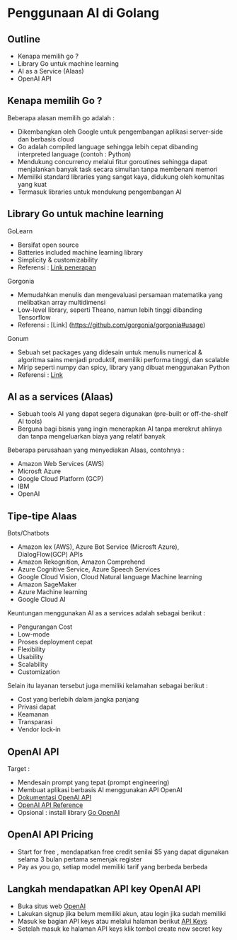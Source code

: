 # Penggunaan AI di Golang

## Outline 
* Kenapa memilih go ?
* Library Go untuk machine learning
* AI as a Service (AIaas)
* OpenAI API

## Kenapa memilih Go ?
Beberapa alasan memilih go adalah :
* Dikembangkan oleh Google untuk pengembangan aplikasi server-side dan berbasis cloud
* Go adalah compiled language sehingga lebih cepat dibanding interpreted language (contoh : Python)
* Mendukung concurrency melalui fitur goroutines sehingga dapat menjalankan banyak task secara simultan tanpa membenani memori
* Memiliki standard libraries yang sangat kaya, didukung oleh komunitas yang kuat 
* Termasuk libraries untuk mendukung pengembangan AI

## Library Go untuk machine learning
GoLearn 
* Bersifat open source
* Batteries included machine learning library
* Simplicity & customizability
* Referensi : [Link penerapan](https://github.com/sjwhitworth/golearn#getting-started)

Gorgonia 
* Memudahkan menulis dan mengevaluasi persamaan matematika yang melibatkan array multidimensi
* Low-level library, seperti Theano, namun lebih tinggi dibanding Tensorflow
* Referensi :  [Link] (https://github.com/gorgonia/gorgonia#usage)

Gonum
* Sebuah set packages yang didesain untuk menulis numerical & algoritma sains menjadi produktif, memiliki performa tinggi, dan scalable
* Mirip seperti numpy dan spicy, library yang dibuat menggunakan Python
* Referensi : [Link](https://www.gonum.org/post/intro_to_gonum/)


## AI as a services (AIaas)
* Sebuah tools AI yang dapat segera digunakan (pre-built or off-the-shelf AI tools)
* Berguna bagi bisnis yang ingin menerapkan AI tanpa merekrut ahlinya dan tanpa mengeluarkan biaya yang relatif banyak

Beberapa perusahaan yang menyediakan AIaas, contohnya :
* Amazon Web Services (AWS)
* Microsft Azure
* Google Cloud Platform (GCP)
* IBM
* OpenAI

## Tipe-tipe AIaas
Bots/Chatbots
* Amazon lex (AWS), Azure Bot Service (Microsft Azure), DialogFlow(GCP)
APIs 
* Amazon Rekognition, Amazon Comprehend
* Azure Cognitive Service, Azure Speech Services
* Google Cloud Vision, Cloud Natural language
Machine learning
* Amazon SageMaker
* Azure Machine learning
* Google Cloud AI

Keuntungan menggunakan AI as a services adalah sebagai berikut :
* Pengurangan Cost 
* Low-mode
* Proses deployment cepat
* Flexibility
* Usability
* Scalability
* Customization

Selain itu layanan tersebut juga memiliki kelamahan sebagai berikut :
* Cost yang berlebih dalam jangka panjang
* Privasi dapat
* Keamanan
* Transparasi
* Vendor lock-in

## OpenAI API
Target :
* Mendesain prompt yang tepat (prompt engineering)
* Membuat aplikasi berbasis AI menggunakan API OpenAI
* [Dokumentasi OpenAI API](https://platform.openai.com/docs/introduction)
* [OpenAI API Reference](https://platform.openai.com/docs/api-reference/introduction)
* Opsional : install library [Go OpenAI](https://github.com/sashabaranov/go-openai)

## OpenAI API Pricing
* Start for free , mendapatkan free credit senilai $5 yang dapat digunakan selama 3 bulan pertama semenjak register
* Pay as you go, setiap model memiliki tarif yang berbeda berbeda

## Langkah mendapatkan API key OpenAI API
* Buka situs web [OpenAI](https://platform.openai.com/docs/api-reference)
* Lakukan signup jika belum memiliki akun, atau login jika sudah memiliki
* Masuk ke bagian API keys atau melalui halaman berikut [API Keys](https://platform.openai.com/account/api-keys)
* Setelah masuk ke halaman API keys klik tombol create new secret key

